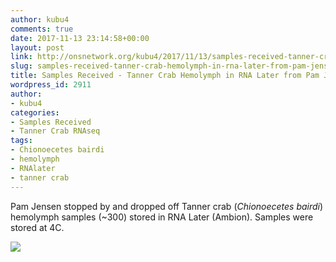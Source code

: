 ```yaml
---
author: kubu4
comments: true
date: 2017-11-13 23:14:58+00:00
layout: post
link: http://onsnetwork.org/kubu4/2017/11/13/samples-received-tanner-crab-hemolymph-in-rna-later-from-pam-jensen/
slug: samples-received-tanner-crab-hemolymph-in-rna-later-from-pam-jensen
title: Samples Received - Tanner Crab Hemolymph in RNA Later from Pam Jensen
wordpress_id: 2911
author:
- kubu4
categories:
- Samples Received
- Tanner Crab RNAseq
tags:
- Chionoecetes bairdi
- hemolymph
- RNAlater
- tanner crab
---
```


Pam Jensen stopped by and dropped off Tanner crab (_Chionoecetes bairdi_) hemolymph samples (~300) stored in RNA Later (Ambion). Samples were stored at 4C.

[![](http://owl.fish.washington.edu/Athaliana/20171113_tanner_crab_samples.jpg)](http://owl.fish.washington.edu/Athaliana/20171113_tanner_crab_samples.jpg)
